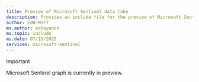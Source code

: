 ```yaml
---
title: Preview of Microsoft Sentinel data lake
description: Provides an include file for the preview of Microsoft Sentinel data lake.
author: EdB-MSFT
ms.author: edbayansh
ms.topic: include
ms.date: 07/15/2025
services: microsoft-sentinel
---
```



> [!IMPORTANT]
> Microsoft Sentinel graph is currently in preview.
